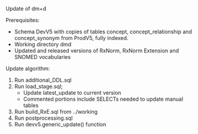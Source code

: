 Update of dm+d

Prerequisites:
- Schema DevV5 with copies of tables concept, concept_relationship and concept_synonym from ProdV5, fully indexed.
- Working directory dmd
- Updated and released versions of RxNorm, RxNorm Extension and SNOMED vocabularies

Update algorithm:
1. Run additional_DDL.sql
2. Run load_stage.sql;
    - Update latest_update to current version
    - Commented portions include SELECTs needed to update manual tables
3. Run build_RxE.sql from ../working
4. Run postprocessing.sql
5. Run devv5.generic_update() function